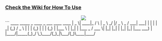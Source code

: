 ### [Check the Wiki for How To Use](https://github.com/DEAD10C5/BSidesIndyBadge/wiki)
<div style="text-align:center"><img src ="https://github.com/DEAD10C5/BSidesIndyBadge/art/fld-binary.png" /></div>
```
 ____  _____      _    ____    _  ___     ____ ____  
|  _ \| ____|_   / \  |  _ \ _/ |/ _ \ _ / ___| ___| 
| | | |  _| (_) / _ \ | | | (_) | | | (_) |   |___ \ 
| |_| | |___ _ / ___ \| |_| |_| | |_| |_| |___ ___) |
|____/|_____(_)_/   \_\____/(_)_|\___/(_)\____|____/ 
                                                     
```
